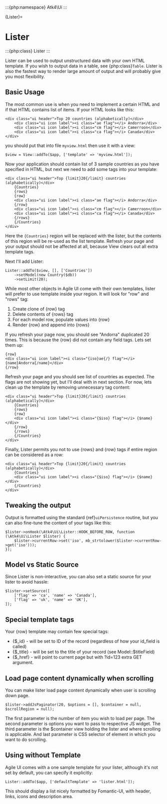 :::{php:namespace} Atk4\Ui
:::

(Lister)=

# Lister

:::{php:class} Lister
:::

Lister can be used to output unstructured data with your own HTML template. If you wish to output
data in a table, see {php:class}`Table`. Lister is also the fastest way to render large amount of
output and will probably give you most flexibility.

## Basic Usage

The most common use is when you need to implement a certain HTML and if that HTML contains list of
items. If your HTML looks like this:

```
<div class="ui header">Top 20 countries (alphabetically)</div>
    <div class="ui icon label"><i class="ae flag"></i> Andorra</div>
    <div class="ui icon label"><i class="cm flag"></i> Camerroon</div>
    <div class="ui icon label"><i class="ca flag"></i> Canada</div>
</div>
```

you should put that into file `myview.html` then use it with a view:

```
$view = View::addTo($app, ['template' => 'myview.html']);
```

Now your application should contain list of 3 sample countries as you have specified in HTML, but next
we need to add some tags into your template:

```
<div class="ui header">Top {limit}20{/limit} countries (alphabetically)</div>
    {Countries}
    {rows}
    {row}
    <div class="ui icon label"><i class="ae flag"></i> Andorra</div>
    {/row}
    <div class="ui icon label"><i class="cm flag"></i> Camerroon</div>
    <div class="ui icon label"><i class="ca flag"></i> Canada</div>
    {/rows}
    {/Countries}
</div>
```

Here the `{Countries}` region will be replaced with the lister, but the contents of
this region will be re-used as the list template. Refresh your page and your output
should not be affected at all, because View clears out all extra template tags.

Next I'll add Lister:

```
Lister::addTo($view, [], ['Countries'])
    ->setModel(new Country($db))
    ->setLimit(20);
```

While most other objects in Agile UI come with their own templates, lister will prefer
to use template inside your region. It will look for "row" and "rows" tag:

1. Create clone of {row} tag
2. Delete contents of {rows} tag
3. For each model row, populate values into {row}
4. Render {row} and append into {rows}

If you refresh your page now, you should see "Andorra" duplicated 20 times. This is because
the {row} did not contain any field tags. Lets set them up:

```
{row}
<div class="ui icon label"><i class="{iso}ae{/} flag"></i> {name}Andorra{/name}</div>
{/row}
```

Refresh your page and you should see list of countries as expected. The flags are not showing yet,
but I'll deal with in next section. For now, lets clean up the template by removing unnecessary tag content:

```
<div class="ui header">Top {limit}20{/limit} countries (alphabetically)</div>
    {Countries}
    {rows}
    {row}
    <div class="ui icon label"><i class="{$iso} flag"></i> {$name}</div>
    {/row}
    {/rows}
    {/Countries}
</div>
```

Finally, Lister permits you not to use {rows} and {row} tags if entire region can be considered as a row:

```
<div class="ui header">Top {limit}20{/limit} countries (alphabetically)</div>
    {Countries}
    <div class="ui icon label"><i class="{$iso} flag"></i> {$name}</div>
    {/Countries}
</div>
```

## Tweaking the output

Output is formatted using the standard {ref}`uiPersistence` routine, but you can also fine-tune the content
of your tags like this:

```
$lister->onHook(\Atk4\Ui\Lister::HOOK_BEFORE_ROW, function (\Atk4\Ui\Lister $lister) {
    $lister->currentRow->set('iso', mb_strtolower($lister->currentRow->get('iso')));
});
```

## Model vs Static Source

Since Lister is non-interactive, you can also set a static source for your lister to avoid hassle:

```
$lister->setSource([
    ['flag' => 'ca', 'name' => 'Canada'],
    ['flag' => 'uk', 'name' => 'UK'],
]);
```

## Special template tags

Your {row} template may contain few special tags:

- {$_id} - will be set to ID of the record (regardless of how your id_field is called)
- {$_title} - will be set to the title of your record (see Model::$titleField)
- {$_href} - will point to current page but with ?id=123 extra GET argument.

## Load page content dynamically when scrolling

You can make lister load page content dynamically when user is scrolling down page.

```
$lister->addJsPaginator(20, $options = [], $container = null, $scrollRegion = null);
```

The first parameter is the number of item you wish to load per page.
The second parameter is options you want to pass to respective JS widget.
The third parameter is the $container view holding the lister and where scrolling is applicable.
And last parameter is CSS selector of element in which you want to do scrolling.

## Using without Template

Agile UI comes with a one sample template for your lister, although it's not set by default,
you can specify it explicitly:

```
Lister::addTo($app, ['defaultTemplate' => 'lister.html']);
```

This should display a list nicely formatted by Fomantic-UI, with header, links, icons and description area.
